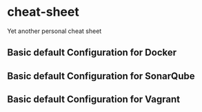 # cheat-sheet
Yet another personal cheat sheet
## Basic default Configuration for Docker  
## Basic default Configuration for SonarQube  
## Basic default Configuration for Vagrant  
